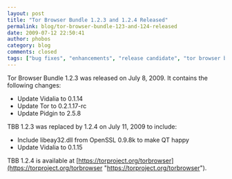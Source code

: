```yaml
---
layout: post
title: "Tor Browser Bundle 1.2.3 and 1.2.4 Released"
permalink: blog/tor-browser-bundle-123-and-124-released
date: 2009-07-12 22:50:41
author: phobos
category: blog
comments: closed
tags: ["bug fixes", "enhancements", "release candidate", "tor browser bundle"]
---
```


Tor Browser Bundle 1.2.3 was released on July 8, 2009. It contains the following changes:

-   Update Vidalia to 0.1.14
-   Update Tor to 0.2.1.17-rc
-   Update Pidgin to 2.5.8

TBB 1.2.3 was replaced by 1.2.4 on July 11, 2009 to include:

-   Include libeay32.dll from OpenSSL 0.9.8k to make QT happy
-   Update Vidalia to 0.1.15

TBB 1.2.4 is available at [https://torproject.org/torbrowser](https://torproject.org/torbrowser "https://torproject.org/torbrowser").
